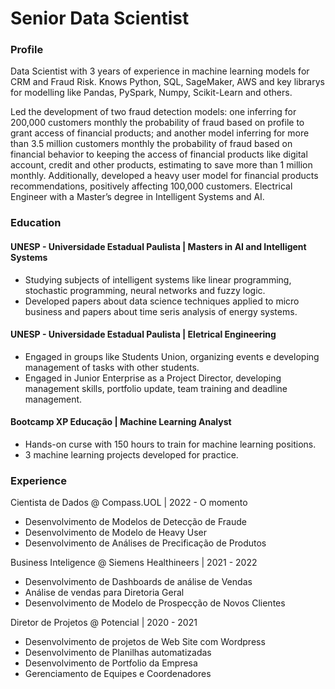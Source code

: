 # Senior Data Scientist

### Profile
Data Scientist with 3 years of experience in machine learning models for CRM and Fraud Risk. Knows Python, SQL,
SageMaker, AWS and key librarys for modelling like Pandas, PySpark, Numpy, Scikit-Learn and others.   

Led the development of two fraud detection models: one inferring for 200,000 customers monthly the probability
of fraud based on profile to grant access of financial products; and another model inferring for more than 3.5 million
customers monthly the probability of fraud based on financial behavior to keeping the access of financial products like
digital account, credit and other products, estimating to save more than 1 million monthly. Additionally, developed a
heavy user model for financial products recommendations, positively affecting 100,000 customers. Electrical Engineer
with a Master’s degree in Intelligent Systems and AI.

### Education
#### UNESP - Universidade Estadual Paulista | Masters in AI and Intelligent Systems
- Studying subjects of intelligent systems like linear programming, stochastic programming,
neural networks and fuzzy logic.
- Developed papers about data science techniques applied to micro business and
papers about time seris analysis of energy systems.

#### UNESP - Universidade Estadual Paulista | Eletrical Engineering
- Engaged in groups like Students Union, organizing events e developing management
of tasks with other students.
- Engaged in Junior Enterprise as a Project Director, developing management skills,
portfolio update, team training and deadline management.

#### Bootcamp XP Educação | Machine Learning Analyst
- Hands-on curse with 150 hours to train for machine learning positions.
- 3 machine learning projects developed for practice.

### Experience
Cientista de Dados @ Compass.UOL | 2022 - O momento
- Desenvolvimento de Modelos de Detecção de Fraude
- Desenvolvimento de Modelo de Heavy User
- Desenvolvimento de Análises de Precificação de Produtos

Business Inteligence @ Siemens Healthineers | 2021 - 2022
- Desenvolvimento de Dashboards de análise de Vendas
- Análise de vendas para Diretoria Geral
- Desenvolvimento de Modelo de Prospecção de Novos Clientes

Diretor de Projetos @ Potencial | 2020 - 2021
- Desenvolvimento de projetos de Web Site com Wordpress
- Desenvolvimento de Planilhas automatizadas
- Desenvolvimento de Portfolio da Empresa
- Gerenciamento de Equipes e Coordenadores

